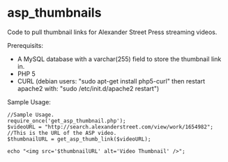 # asp_thumbnails

Code to pull thumbnail links for Alexander Street Press streaming videos.

Prerequisits: 
  * A MySQL database with a varchar(255) field to store the thumbnail link in.
  * PHP 5
  * CURL (debian users: "sudo apt-get install php5-curl" then restart apache2 with: "sudo /etc/init.d/apache2 restart")
 

Sample Usage: 

  ```
  //Sample Usage.
  require_once('get_asp_thumbnail.php');
  $videoURL = "http://search.alexanderstreet.com/view/work/1654982"; //This is the URL of the ASP video. 
  $thumbnailURL = get_asp_thumb_link($videoURL);
  
  echo "<img src='$thumbnailURL' alt='Video Thumbnail' />";
```

